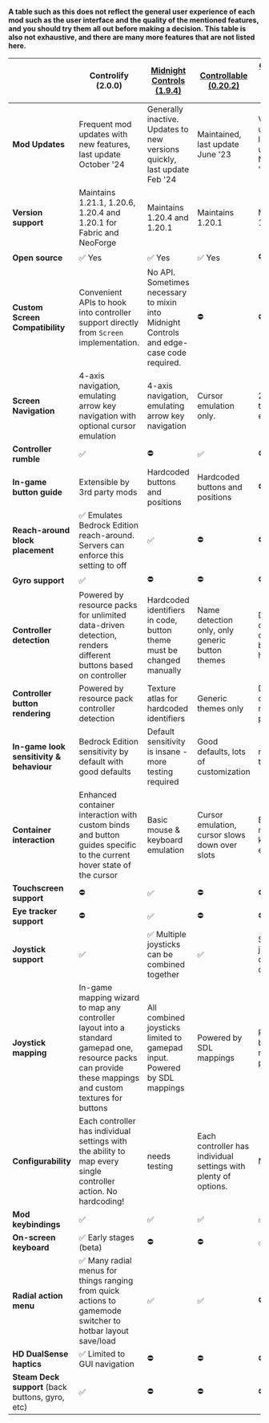 **A table such as this does not reflect the general user experience of each mod such as the user interface and the
quality of the mentioned features, and you should try them all out before making a decision. This table is also not
exhaustive, and there are many more features that are not listed here.**

|                                                  | Controlify (2.0.0)                                                                                                                                         | [Midnight Controls (1.9.4)](https://github.com/TeamMidnightDust/MidnightControls)        | [Controllable (0.20.2)](https://mrcrayfish.com/mods/controllable) | [Controller Support Mod (9.0.0)](https://github.com/Stereowalker/Controller-Support-Mod) |
|--------------------------------------------------|------------------------------------------------------------------------------------------------------------------------------------------------------------|------------------------------------------------------------------------------------------|-------------------------------------------------------------------|------------------------------------------------------------------------------------------|
| **Mod Updates**                                  | Frequent mod updates with new features, last update October '24                                                                                            | Generally inactive. Updates to new versions quickly, last update Feb '24                 | Maintained, last update June '23                                  | Very slow updates, last update November '23                                              |
| **Version support**                              | Maintains 1.21.1, 1.20.6, 1.20.4 and 1.20.1 for Fabric and NeoForge                                                                                        | Maintains 1.20.4 and 1.20.1                                                              | Maintains 1.20.1                                                  | Maintains 1.20.1                                                                         |
| **Open source**                                  | ✅ Yes                                                                                                                                                      | ✅ Yes                                                                                    | ✅ Yes                                                             | ⛔ No                                                                                     |
| **Custom Screen Compatibility**                  | Convenient APIs to hook into controller support directly from `Screen` implementation.                                                                     | No API. Sometimes necessary to mixin into Midnight Controls and edge-case code required. | ⛔                                                                 | ⛔                                                                                        |
| **Screen Navigation**                            | 4-axis navigation, emulating arrow key navigation with optional cursor emulation                                                                           | 4-axis navigation, emulating arrow key navigation                                        | Cursor emulation only.                                            | 2-axis tab-key emulation                                                                 |
| **Controller rumble**                            | ✅                                                                                                                                                          | ⛔                                                                                        | ✅                                                                 | ⛔                                                                                        |
| **In-game button guide**                         | Extensible by 3rd party mods                                                                                                                               | Hardcoded buttons and positions                                                          | Hardcoded buttons and positions                                   | ⛔                                                                                        |
| **Reach-around block placement**                 | ✅ Emulates Bedrock Edition reach-around. Servers can enforce this setting to off                                                                           | ✅                                                                                        | ⛔                                                                 | ⛔                                                                                        |
| **Gyro support**                                 | ✅                                                                                                                                                          | ⛔                                                                                        | ⛔                                                                 | ⛔                                                                                        |
| **Controller detection**                         | Powered by resource packs for unlimited data-driven detection, renders different buttons based on controller                                               | Hardcoded identifiers in code, button theme must be changed manually                     | Name detection only, only generic button themes                   | Data-driven detection but seems hardcoded                                                |
| **Controller button rendering**                  | Powered by resource pack controller detection                                                                                                              | Texture atlas for hardcoded identifiers                                                  | Generic themes only                                               | Data-driven resource packs                                                               |
| **In-game look sensitivity & behaviour**         | Bedrock Edition sensitivity by default with good defaults                                                                                                  | Default sensitivity is insane - more testing required                                    | Good defaults, lots of customization                              | needs testing                                                                            |
| **Container interaction**                        | Enhanced container interaction with custom binds and button guides specific to the current hover state of the cursor                                       | Basic mouse & keyboard emulation                                                         | Cursor emulation, cursor slows down over slots                    | Basic mouse & keyboard emulation                                                         |
| **Touchscreen support**                          | ⛔                                                                                                                                                          | ✅                                                                                        | ⛔                                                                 | ⛔                                                                                        |
| **Eye tracker support**                          | ⛔                                                                                                                                                          | ✅                                                                                        | ⛔                                                                 | ⛔                                                                                        |
| **Joystick support**                             | ✅                                                                                                                                                          | ✅ Multiple joysticks can be combined together                                            | ✅                                                                 | Single joysticks data-driven                                                             |
| **Joystick mapping**                             | In-game mapping wizard to map any controller layout into a standard gamepad one, resource packs can provide these mappings and custom textures for buttons | All combined joysticks limited to gamepad input. Powered by SDL mappings                 | Powered by SDL mappings                                           | Powered by resource packs                                                                |
| **Configurability**                              | Each controller has individual settings with the ability to map every single controller action. No hardcoding!                                             | needs testing                                                                            | Each controller has individual settings with plenty of options.   | None                                                                                     |
| **Mod keybindings**                              | ✅                                                                                                                                                          | ✅                                                                                        | ✅                                                                 | ✅                                                                                        |
| **On-screen keyboard**                           | ✅ Early stages (beta)                                                                                                                                      | ⛔                                                                                        | ⛔                                                                 | ✅                                                                                        |
| **Radial action menu**                           | ✅ Many radial menus for things ranging from quick actions to gamemode switcher to hotbar layout save/load                                                  | ✅                                                                                        | ✅                                                                 | ⛔                                                                                        |
| **HD DualSense haptics**                         | ✅ Limited to GUI navigation                                                                                                                                | ⛔                                                                                        | ⛔                                                                 | ⛔                                                                                        |
| **Steam Deck support** (back buttons, gyro, etc) | ✅                                                                                                                                                          | ⛔                                                                                        | ⛔                                                                 | ⛔                                                                                        |
